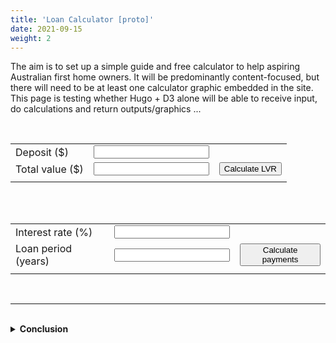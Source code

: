 ```yaml
---
title: 'Loan Calculator [proto]'
date: 2021-09-15
weight: 2
---
```


The aim is to set up a simple guide and free calculator to help aspiring Australian first home owners. It will be predominantly content-focused, but there will need to be at least one calculator graphic embedded in the site. This page is testing whether Hugo + D3 alone will be able to receive input, do calculations and return outputs/graphics ...

<!--more-->

<!-- Load d3.js -->
<script src="https://cdnjs.cloudflare.com/ajax/libs/d3/5.15.0/d3.js"></script>
<!-- <script src='https://d3js.org/d3.v6.js'></script> -->

<br>

<table>
    <tr>
        <td>Deposit ($)</td>
        <td colspan=2>
        <input type='number' id='test-input-deposit'>
        </td>
    </tr>
    <tr>
        <td>Total value ($)</td>
        <td><input type='number' id='test-input-value'></td>
        <td><button id='test-input-button1'>Calculate LVR</button></td>
    </tr>
    <tr><td colspan=3></td></tr>
</table>

<div id='test-d3inputs-lvr'></div>

<br><br>

<table>
    <tr>
        <td>Interest rate (%)</td>
        <td colspan=2>
        <input type='number' id='test-input-rate'>
        </td>
    </tr>
    <tr>
        <td>Loan period (years)</td>
        <td><input type='number' id='test-input-period'></td>
        <td><button id='test-input-button2'>Calculate payments</button></td>
    </tr>
    <tr><td colspan=3></td></tr>
</table>

<div id='test-d3inputs-pmt'></div>


<!-- Calling the script to populate #barviz -->
<script src="/scripts/test-inputs.js"></script><br>

<hr><br>

<details>
<summary>
<b>Conclusion</b>
</summary>

<p>Adding text content and routing to different pages is a lot easier than if we were to go with a fully-fledged web app written in React or whatever, since those are generally geared towards the 'single page' paradigm.</p>

<p>However, it's hard keeping track of state using HTML+D3 alone and not clear how the "capture input node values" approach to interpreting inputs will scale when those inputs need to be sent to an API for processing.</p>

<p>Next step, then, is to see whether the modern approach of "React front-end calling a web API for data updates" is a better fit for this problem.</p>
</details>
